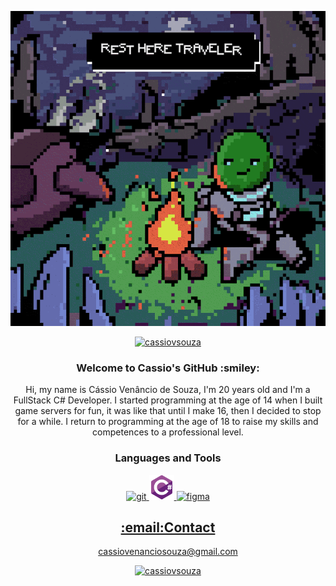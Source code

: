<div align="center">
<p align="center">
  <img src="fogueira.gif" alt="animated" />
</p>

<p align="center"> <a href="https://github.com/ryo-ma/github-profile-trophy"><img src="https://github-profile-trophy.vercel.app/?username=cassiovsouza" alt="cassiovsouza" /></a> </p>

<h3 align="center">Welcome to Cassio's GitHub :smiley:</h3>

<p align="center">Hi, my name is Cássio Venâncio de Souza, I'm 20 years old and I'm a FullStack C# Developer. I started programming at the age of 14 when I built game servers for fun, it was like that until I make 16, then I decided to stop for a while. I return to programming at the age of 18 to raise my skills and competences to a professional level.<p>


<h3 align="center">Languages and Tools</h3>
<a href="https://git-scm.com/" target="_blank" rel="noreferrer"> <img src="https://www.vectorlogo.zone/logos/git-scm/git-scm-icon.svg" alt="git" width="40" height="40"/> </a> <a href="https://www.w3schools.com/cs/" target="_blank" rel="noreferrer"> <img src="https://raw.githubusercontent.com/devicons/devicon/master/icons/csharp/csharp-original.svg" alt="csharp" width="40" height="40"/> </a> <a href="https://www.figma.com/" target="_blank" rel="noreferrer"> <img src="https://www.vectorlogo.zone/logos/figma/figma-icon.svg" alt="figma" width="40" height="40"/> </a> <a href="https://unrealengine.com/" target="_blank" rel="noreferrer"></p>

<h2 align="center">:email:Contact</h2>
<p align="center">cassiovenanciosouza@gmail.com</p>


<p align="center"> <img src="https://komarev.com/ghpvc/?username=cassiovsouza&label=Profile%20views&color=0e75b6&style=flat" alt="cassiovsouza" /> </p>

</div>
